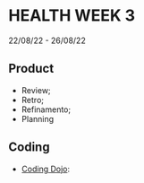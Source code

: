 # HEALTH WEEK 3
22/08/22 - 26/08/22

## Product
- Review;
- Retro;
- Refinamento;
- Planning

## Coding
- [Coding Dojo](./coding-dojo/):